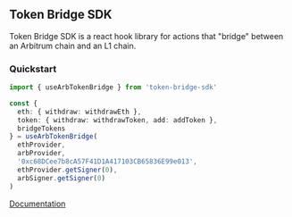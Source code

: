 ## Token Bridge SDK

Token Bridge SDK is a react hook library for actions that "bridge" between an Arbitrum chain and an L1 chain.

### Quickstart

```ts
import { useArbTokenBridge } from 'token-bridge-sdk'

const {
  eth: { withdraw: withdrawEth },
  token: { withdraw: withdrawToken, add: addToken },
  bridgeTokens
} = useArbTokenBridge(
  ethProvider,
  arbProvider,
  '0xc68DCee7b8cA57F41D1A417103CB65836E99e013',
  ethProvider.getSigner(0),
  arbSigner.getSigner(0)
)
```

[Documentation](https://bridgedocs.offchainlabs.com/)
